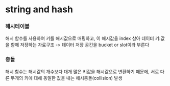 # string and hash

### 해시테이블
해시 함수를 사용하여 키를 해시값으로 매핑하고, 이 해시값을 index 삼아 데이터 키:값을 함께 저장하는 자료구조
-> 데이터 저장 공간을 bucket or slot이라 부른다

### 충돌
해시 함수는 해시값의 개수보다 대개 많은 키값을 해시값으로 변환하기 때문에, 서로 다른 두개의 키에 대해 동일한 값을 내는 해시충돌(collision) 발생
